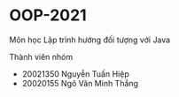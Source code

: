 # OOP-2021
Môn học Lập trình hướng đối tượng với Java

Thành viên nhóm
- 20021350 Nguyễn Tuấn Hiệp
- 20020155 Ngô Văn Minh Thắng
